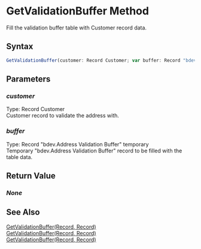 # GetValidationBuffer Method
Fill the validation buffer table with Customer record data.

## Syntax
```javascript
GetValidationBuffer(customer: Record Customer; var buffer: Record "bdev.Address Validation Buffer" temporary)
```

## Parameters
### *customer*
Type: Record Customer<br/>
Customer record to validate the address with.
### *buffer*
Type: Record "bdev.Address Validation Buffer" temporary<br/>
Temporary "bdev.Address Validation Buffer" record to be filled with the table data.

## Return Value
### *None*

## See Also
[GetValidationBuffer(Record, Record)](./GetValidationBuffer1.md)<br />
[GetValidationBuffer(Record, Record)](./GetValidationBuffer3.md)<br />
[GetValidationBuffer(Record, Record)](./GetValidationBuffer4.md)<br />
